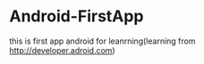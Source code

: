 # Android-FirstApp
this is first app android for leanrning(learning from http://developer.adroid.com)
